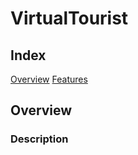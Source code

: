 # VirtualTourist

## Index
[Overview](#overview)
[Features](#features)

## Overview

### Description
